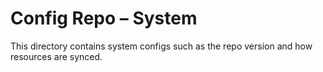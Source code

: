 # Config Repo – System

This directory contains system configs such as the repo version and how resources are synced.
